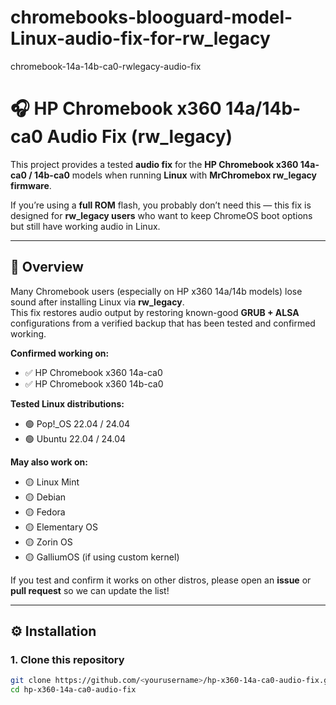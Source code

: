 # chromebooks-blooguard-model-Linux-audio-fix-for-rw_legacy
chromebook-14a-14b-ca0-rwlegacy-audio-fix

# 🎧 HP Chromebook x360 14a/14b-ca0 Audio Fix (rw_legacy)

This project provides a tested **audio fix** for the **HP Chromebook x360 14a-ca0 / 14b-ca0** models when running **Linux** with **MrChromebox rw_legacy firmware**.

If you’re using a **full ROM** flash, you probably don’t need this — this fix is designed for **rw_legacy users** who want to keep ChromeOS boot options but still have working audio in Linux.

---

## 🧩 Overview

Many Chromebook users (especially on HP x360 14a/14b models) lose sound after installing Linux via **rw_legacy**.  
This fix restores audio output by restoring known-good **GRUB + ALSA** configurations from a verified backup that has been tested and confirmed working.

**Confirmed working on:**
- ✅ HP Chromebook x360 14a-ca0
- ✅ HP Chromebook x360 14b-ca0

**Tested Linux distributions:**
- 🟢 Pop!_OS 22.04 / 24.04
- 🟢 Ubuntu 22.04 / 24.04

**May also work on:**
- 🟡 Linux Mint
- 🟡 Debian
- 🟡 Fedora
- 🟡 Elementary OS
- 🟡 Zorin OS
- 🟡 GalliumOS (if using custom kernel)

If you test and confirm it works on other distros, please open an **issue** or **pull request** so we can update the list!

---

## ⚙️ Installation

### 1. Clone this repository
```bash
git clone https://github.com/<yourusername>/hp-x360-14a-ca0-audio-fix.git
cd hp-x360-14a-ca0-audio-fix

